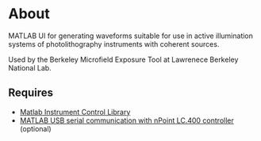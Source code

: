 # About

MATLAB UI for generating waveforms suitable for use in active illumination systems of photolithography instruments with coherent sources.   

Used by the Berkeley Microfield Exposure Tool at Lawrenece Berkeley National Lab.

## Requires

- [Matlab Instrument Control Library](https://github.com/cnanders/mic)
- [MATLAB USB serial communication with nPoint LC.400 controller](https://github.com/cnanders/matlab-npoint-lc400) (optional)


